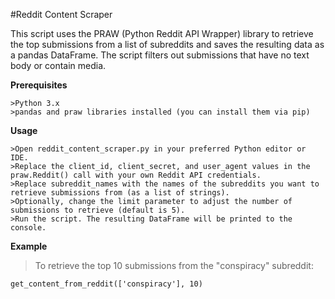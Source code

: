 #Reddit Content Scraper

This script uses the PRAW (Python Reddit API Wrapper) library to retrieve the top submissions from a list of subreddits and saves the resulting data as a pandas DataFrame. The script filters out submissions that have no text body or contain media.

**Prerequisites**

    >Python 3.x
    >pandas and praw libraries installed (you can install them via pip)

**Usage**

    >Open reddit_content_scraper.py in your preferred Python editor or IDE.
    >Replace the client_id, client_secret, and user_agent values in the praw.Reddit() call with your own Reddit API credentials.
    >Replace subreddit_names with the names of the subreddits you want to retrieve submissions from (as a list of strings).
    >Optionally, change the limit parameter to adjust the number of submissions to retrieve (default is 5).
    >Run the script. The resulting DataFrame will be printed to the console.

**Example**

>To retrieve the top 10 submissions from the "conspiracy" subreddit:


`get_content_from_reddit(['conspiracy'], 10)`

